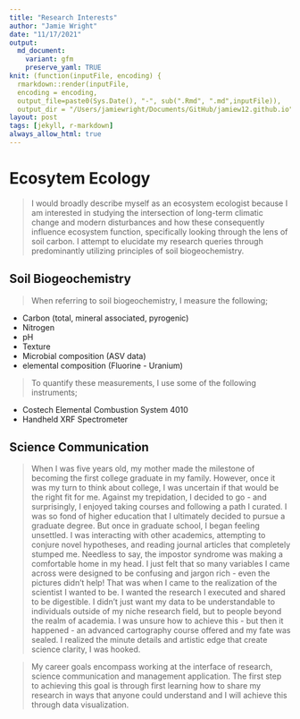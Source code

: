 ```yaml
---
title: "Research Interests"
author: "Jamie Wright"
date: "11/17/2021"  
output:
  md_document:
    variant: gfm
    preserve_yaml: TRUE
knit: (function(inputFile, encoding) {
  rmarkdown::render(inputFile, 
  encoding = encoding, 
  output_file=paste0(Sys.Date(), "-", sub(".Rmd", ".md",inputFile)), 
  output_dir = "/Users/jamiewright/Documents/GitHub/jamiew12.github.io") })
layout: post
tags: [jekyll, r-markdown]
always_allow_html: true
---
```


# Ecosytem Ecology

> I would broadly describe myself as an ecosystem ecologist because I am
> interested in studying the intersection of long-term climatic change
> and modern disturbances and how these consequently influence ecosystem
> function, specifically looking through the lens of soil carbon. I
> attempt to elucidate my research queries through predominantly
> utilizing principles of soil biogeochemistry.

## Soil Biogeochemistry

> When referring to soil biogeochemistry, I measure the following;

-   Carbon (total, mineral associated, pyrogenic)
-   Nitrogen
-   pH
-   Texture
-   Microbial composition (ASV data)
-   elemental composition (Fluorine - Uranium)

> To quantify these measurements, I use some of the following
> instruments;

-   Costech Elemental Combustion System 4010
-   Handheld XRF Spectrometer

## Science Communication

> When I was five years old, my mother made the milestone of becoming
> the first college graduate in my family. However, once it was my turn
> to think about college, I was uncertain if that would be the right fit
> for me. Against my trepidation, I decided to go - and surprisingly, I
> enjoyed taking courses and following a path I curated. I was so fond
> of higher education that I ultimately decided to pursue a graduate
> degree. But once in graduate school, I began feeling unsettled. I was
> interacting with other academics, attempting to conjure novel
> hypotheses, and reading journal articles that completely stumped me.
> Needless to say, the impostor syndrome was making a comfortable home
> in my head. I just felt that so many variables I came across were
> designed to be confusing and jargon rich - even the pictures didn’t
> help! That was when I came to the realization of the scientist I
> wanted to be. I wanted the research I executed and shared to be
> digestible. I didn’t just want my data to be understandable to
> individuals outside of my niche research field, but to people beyond
> the realm of academia. I was unsure how to achieve this - but then it
> happened - an advanced cartography course offered and my fate was
> sealed. I realized the minute details and artistic edge that create
> science clarity, I was hooked.

> My career goals encompass working at the interface of research,
> science communication and management application. The first step to
> achieving this goal is through first learning how to share my research
> in ways that anyone could understand and I will achieve this through
> data visualization.
